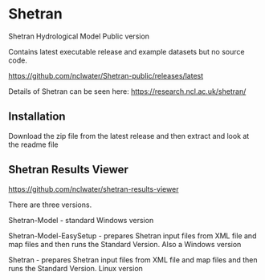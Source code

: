 # Shetran
Shetran Hydrological Model Public version

Contains latest executable release and example datasets but no source code.

https://github.com/nclwater/Shetran-public/releases/latest

Details of Shetran can be seen here:
https://research.ncl.ac.uk/shetran/

## Installation
Download the zip file from the latest release and then extract and look at the readme file


## Shetran Results Viewer
https://github.com/nclwater/shetran-results-viewer

There are three versions.

Shetran-Model - standard Windows version

Shetran-Model-EasySetup - prepares Shetran input files from XML file and map files and then runs the Standard Version. Also a Windows version

Shetran - prepares Shetran input files from XML file and map files and then runs the Standard Version. Linux version


